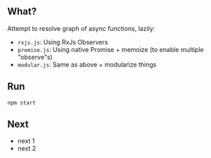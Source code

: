 ## What?
Attempt to resolve graph of async functions, lazily:
* `rxjs.js`: Using RxJs Observers
* `promise.js`: Using native Promise + memoize (to enable multiple "observe"s)
* `modular.js`: Same as above + modularize things

## Run
`npm start`

## Next
* next 1
* next 2
